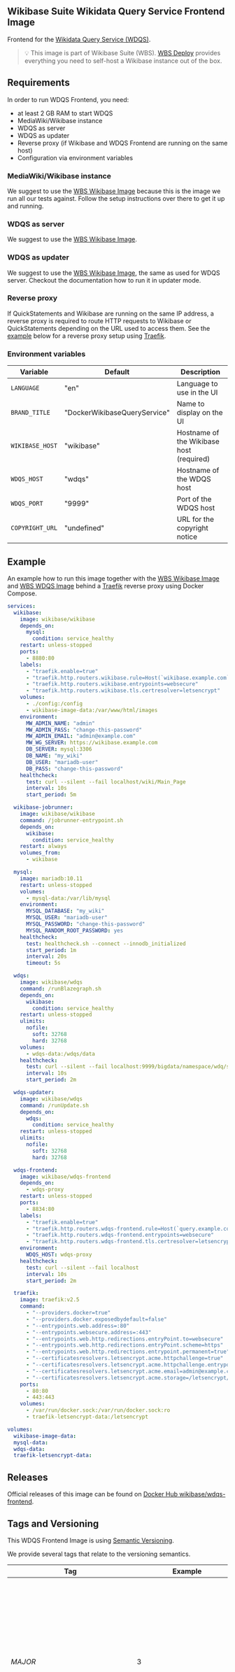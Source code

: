 ## Wikibase Suite Wikidata Query Service Frontend Image

Frontend for the [Wikidata Query Service (WDQS)](https://www.mediawiki.org/wiki/Wikidata_Query_Service).

> 💡 This image is part of Wikibase Suite (WBS). [WBS Deploy](https://github.com/wmde/wikibase-release-pipeline/deploy/README.md) provides everything you need to self-host a Wikibase instance out of the box.

## Requirements

In order to run WDQS Frontend, you need:

- at least 2 GB RAM to start WDQS
- MediaWiki/Wikibase instance
- WDQS as server
- WDQS as updater
- Reverse proxy (if Wikibase and WDQS Frontend are running on the same host)
- Configuration via environment variables

### MediaWiki/Wikibase instance

We suggest to use the [WBS Wikibase Image](https://hub.docker.com/r/wikibase/wikibase) because this is the image we
run all our tests against. Follow the setup instructions over there to get it up and running.

### WDQS as server

We suggest to use the [WBS Wikibase Image](https://hub.docker.com/r/wikibase/wdqs).

### WDQS as updater

We suggest to use the [WBS Wikibase Image](https://hub.docker.com/r/wikibase/wdqs), the same as used for WDQS server. Checkout the documentation how to run it in updater mode.

### Reverse proxy

If QuickStatements and Wikibase are running on the same IP address, a reverse
proxy is required to route HTTP requests to Wikibase or QuickStatements
depending on the URL used to access them. See the [example](#Example) below for
a reverse proxy setup using [Traefik](https://doc.traefik.io/traefik/).

### Environment variables

| Variable        | Default                      | Description                              |
| --------------- | ---------------------------- | ---------------------------------------- |
| `LANGUAGE`      | "en"                         | Language to use in the UI                |
| `BRAND_TITLE`   | "DockerWikibaseQueryService" | Name to display on the UI                |
| `WIKIBASE_HOST` | "wikibase"                   | Hostname of the Wikibase host (required) |
| `WDQS_HOST`     | "wdqs"                       | Hostname of the WDQS host                |
| `WDQS_PORT`     | "9999"                       | Port of the WDQS host                    |
| `COPYRIGHT_URL` | "undefined"                  | URL for the copyright notice             |

## Example

An example how to run this image together with the [WBS Wikibase Image](https://hub.docker.com/r/wikibase/wikibase) and [WBS WDQS Image](https://hub.docker.com/r/wikibase/wdqs) behind a [Traefik](https://hub.docker.com/_/traefik) reverse proxy using Docker Compose.

```yml
services:
  wikibase:
    image: wikibase/wikibase
    depends_on:
      mysql:
        condition: service_healthy
    restart: unless-stopped
    ports:
      - 8880:80
    labels:
      - "traefik.enable=true"
      - "traefik.http.routers.wikibase.rule=Host(`wikibase.example.com`)"
      - "traefik.http.routers.wikibase.entrypoints=websecure"
      - "traefik.http.routers.wikibase.tls.certresolver=letsencrypt"
    volumes:
      - ./config:/config
      - wikibase-image-data:/var/www/html/images
    environment:
      MW_ADMIN_NAME: "admin"
      MW_ADMIN_PASS: "change-this-password"
      MW_ADMIN_EMAIL: "admin@example.com"
      MW_WG_SERVER: https://wikibase.example.com
      DB_SERVER: mysql:3306
      DB_NAME: "my_wiki"
      DB_USER: "mariadb-user"
      DB_PASS: "change-this-password"
    healthcheck:
      test: curl --silent --fail localhost/wiki/Main_Page
      interval: 10s
      start_period: 5m

  wikibase-jobrunner:
    image: wikibase/wikibase
    command: /jobrunner-entrypoint.sh
    depends_on:
      wikibase:
        condition: service_healthy
    restart: always
    volumes_from:
      - wikibase

  mysql:
    image: mariadb:10.11
    restart: unless-stopped
    volumes:
      - mysql-data:/var/lib/mysql
    environment:
      MYSQL_DATABASE: "my_wiki"
      MYSQL_USER: "mariadb-user"
      MYSQL_PASSWORD: "change-this-password"
      MYSQL_RANDOM_ROOT_PASSWORD: yes
    healthcheck:
      test: healthcheck.sh --connect --innodb_initialized
      start_period: 1m
      interval: 20s
      timeout: 5s

  wdqs:
    image: wikibase/wdqs
    command: /runBlazegraph.sh
    depends_on:
      wikibase:
        condition: service_healthy
    restart: unless-stopped
    ulimits:
      nofile:
        soft: 32768
        hard: 32768
    volumes:
      - wdqs-data:/wdqs/data
    healthcheck:
      test: curl --silent --fail localhost:9999/bigdata/namespace/wdq/sparql
      interval: 10s
      start_period: 2m

  wdqs-updater:
    image: wikibase/wdqs
    command: /runUpdate.sh
    depends_on:
      wdqs:
        condition: service_healthy
    restart: unless-stopped
    ulimits:
      nofile:
        soft: 32768
        hard: 32768

  wdqs-frontend:
    image: wikibase/wdqs-frontend
    depends_on:
      - wdqs-proxy
    restart: unless-stopped
    ports:
      - 8834:80
    labels:
      - "traefik.enable=true"
      - "traefik.http.routers.wdqs-frontend.rule=Host(`query.example.com`)"
      - "traefik.http.routers.wdqs-frontend.entrypoints=websecure"
      - "traefik.http.routers.wdqs-frontend.tls.certresolver=letsencrypt"
    environment:
      WDQS_HOST: wdqs-proxy
    healthcheck:
      test: curl --silent --fail localhost
      interval: 10s
      start_period: 2m

  traefik:
    image: traefik:v2.5
    command:
      - "--providers.docker=true"
      - "--providers.docker.exposedbydefault=false"
      - "--entrypoints.web.address=:80"
      - "--entrypoints.websecure.address=:443"
      - "--entrypoints.web.http.redirections.entryPoint.to=websecure"
      - "--entrypoints.web.http.redirections.entryPoint.scheme=https"
      - "--entrypoints.web.http.redirections.entrypoint.permanent=true"
      - "--certificatesresolvers.letsencrypt.acme.httpchallenge=true"
      - "--certificatesresolvers.letsencrypt.acme.httpchallenge.entrypoint=web"
      - "--certificatesresolvers.letsencrypt.acme.email=admin@example.com"
      - "--certificatesresolvers.letsencrypt.acme.storage=/letsencrypt/acme.json"
    ports:
      - 80:80
      - 443:443
    volumes:
      - /var/run/docker.sock:/var/run/docker.sock:ro
      - traefik-letsencrypt-data:/letsencrypt

volumes:
  wikibase-image-data:
  mysql-data:
  wdqs-data:
  traefik-letsencrypt-data:
```

## Releases

Official releases of this image can be found on [Docker Hub wikibase/wdqs-frontend](https://hub.docker.com/r/wikibase/wdqs-frontend).

## Tags and Versioning

This WDQS Frontend Image is using [Semantic Versioning](https://semver.org/spec/v2.0.0.html).

We provide several tags that relate to the versioning semantics.

| Tag                                             | Example                   | Description                                                                                                                                                                                                                                |
| ----------------------------------------------- | ------------------------- | ------------------------------------------------------------------------------------------------------------------------------------------------------------------------------------------------------------------------------------------ |
| _MAJOR_                                         | 3                         | Tags the latest image with this major version. Gets overwritten whenever a new version is released with this major version. This will include new builds triggered by base image changes, patch version updates and minor version updates. |
| _MAJOR_._MINOR_                                 | 3.1                       | Tags the latest image with this major and minor version. Gets overwritten whenever a new version is released with this major and minor version. This will include new builds triggered by base image changes and patch version updates.    |
| _MAJOR_._MINOR_._PATCH_                         | 3.1.7                     | Tags the latest image with this major, minor and patch version. Gets overwritten whenever a new version is released with this major, minor and patch version. This only happens for new builds triggered by base image changes.            |
| _MAJOR_._MINOR_._PATCH_\_build*BUILD-TIMESTAMP* | 3.1.7_build20240530103941 | Tag that never gets overwritten. Every image will have this tag with a unique build timestamp. Can be used to reference images explicitly for reproducibility.                                                                             |

## Source

This image is built from this [Dockerfile](https://github.com/wmde/wikibase-release-pipeline/blob/main/build/WDQS-frontend/Dockerfile).

## Authors

This image is maintained by the Wikibase Suite Team at [Wikimedia Germany (WMDE)](https://wikimedia.de).

If you have questions not listed above or need help, use this [bug report form](https://phabricator.wikimedia.org/maniphest/task/edit/form/129/) to start a conversation with the engineering team.
